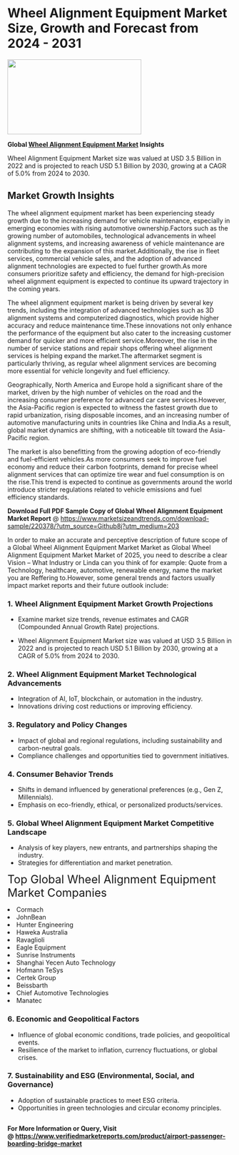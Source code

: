 <H1>Wheel Alignment Equipment Market Size, Growth and Forecast from 2024 - 2031</H1><img class="aligncenter size-medium wp-image-584254" src="https://thirdeyenews.in/wp-content/uploads/2024/09/Global-Market-Research-300x168.jpeg" alt="" width="300" height="168" /><p><strong>Global&nbsp;<a href="https://www.marketsizeandtrends.com/download-sample/220378/?utm_source=Github8j?utm_medium=203">Wheel Alignment Equipment Market</a> Insights</strong></p><p>Wheel Alignment Equipment Market size was valued at USD 3.5 Billion in 2022 and is projected to reach USD 5.1 Billion by 2030, growing at a CAGR of 5.0% from 2024 to 2030.</p><p><h2>Market Growth Insights</h2> <p>The wheel alignment equipment market has been experiencing steady growth due to the increasing demand for vehicle maintenance, especially in emerging economies with rising automotive ownership.Factors such as the growing number of automobiles, technological advancements in wheel alignment systems, and increasing awareness of vehicle maintenance are contributing to the expansion of this market.Additionally, the rise in fleet services, commercial vehicle sales, and the adoption of advanced alignment technologies are expected to fuel further growth.As more consumers prioritize safety and efficiency, the demand for high-precision wheel alignment equipment is expected to continue its upward trajectory in the coming years.</p> <p>The wheel alignment equipment market is being driven by several key trends, including the integration of advanced technologies such as 3D alignment systems and computerized diagnostics, which provide higher accuracy and reduce maintenance time.These innovations not only enhance the performance of the equipment but also cater to the increasing customer demand for quicker and more efficient service.Moreover, the rise in the number of service stations and repair shops offering wheel alignment services is helping expand the market.The aftermarket segment is particularly thriving, as regular wheel alignment services are becoming more essential for vehicle longevity and fuel efficiency.</p> <p>Geographically, North America and Europe hold a significant share of the market, driven by the high number of vehicles on the road and the increasing consumer preference for advanced car care services.However, the Asia-Pacific region is expected to witness the fastest growth due to rapid urbanization, rising disposable incomes, and an increasing number of automotive manufacturing units in countries like China and India.As a result, global market dynamics are shifting, with a noticeable tilt toward the Asia-Pacific region.</p> <p>The market is also benefitting from the growing adoption of eco-friendly and fuel-efficient vehicles.As more consumers seek to improve fuel economy and reduce their carbon footprints, demand for precise wheel alignment services that can optimize tire wear and fuel consumption is on the rise.This trend is expected to continue as governments around the world introduce stricter regulations related to vehicle emissions and fuel efficiency standards.</p> <p><span class=""><strong>Download Full PDF Sample Copy of Global Wheel Alignment Equipment Market Report</strong> @ <a href="https://www.marketsizeandtrends.com/download-sample/220378/?utm_source=Github8j?utm_medium=203" target="_blank">https://www.marketsizeandtrends.com/download-sample/220378/?utm_source=Github8j?utm_medium=203</a></span></p><p>In order to make an accurate and perceptive description of future scope of a Global&nbsp;Wheel Alignment Equipment Market Market as Global&nbsp;Wheel Alignment Equipment Market Market of 2025, you need to describe a clear Vision &ndash; What Industry or Linda can you think of for example: Quote from a Technology, healthcare, automotive, renewable energy, name the market you are Reffering to.However, some general trends and factors usually impact market reports and their future outlook include:</p><h3>1.&nbsp;<strong>Wheel Alignment Equipment Market Growth Projections</strong></h3><ul><li>Examine market size trends, revenue estimates and CAGR (Compounded Annual Growth Rate) projections.</li><li><p>Wheel Alignment Equipment Market size was valued at USD 3.5 Billion in 2022 and is projected to reach USD 5.1 Billion by 2030, growing at a CAGR of 5.0% from 2024 to 2030.</p></li></ul><h3>2.&nbsp;<strong>Wheel Alignment Equipment Market Technological Advancements</strong></h3><ul><li>Integration of AI, IoT, blockchain, or automation in the industry.</li><li>Innovations driving cost reductions or improving efficiency.</li></ul><h3>3.&nbsp;<strong>Regulatory and Policy Changes</strong></h3><ul><li>Impact of global and regional regulations, including sustainability and carbon-neutral goals.</li><li>Compliance challenges and opportunities tied to government initiatives.</li></ul><h3>4.&nbsp;<strong>Consumer Behavior Trends</strong></h3><ul><li>Shifts in demand influenced by generational preferences (e.g., Gen Z, Millennials).</li><li>Emphasis on eco-friendly, ethical, or personalized products/services.</li></ul><h3>5.&nbsp;<strong>Global Wheel Alignment Equipment Market Competitive Landscape</strong></h3><ul><li>Analysis of key players, new entrants, and partnerships shaping the industry.</li><li>Strategies for differentiation and market penetration.</li></ul><p data-pm-slice="1 1 []"><span style="color: inherit; font-family: inherit; font-size: 25px;">Top Global Wheel Alignment Equipment Market Companies</span></p><div class="" data-test-id=""><p><li>Cormach</li><li> JohnBean</li><li> Hunter Engineering</li><li> Haweka Australia</li><li> Ravaglioli</li><li> Eagle Equipment</li><li> Sunrise Instruments</li><li> Shanghai Yecen Auto Technology</li><li> Hofmann TeSys</li><li> Certek Group</li><li> Beissbarth</li><li> Chief Automotive Technologies</li><li> Manatec</li></p></div><h3>6.&nbsp;<strong>Economic and Geopolitical Factors</strong></h3><ul><li>Influence of global economic conditions, trade policies, and geopolitical events.</li><li>Resilience of the market to inflation, currency fluctuations, or global crises.</li></ul><h3>7.&nbsp;<strong>Sustainability and ESG (Environmental, Social, and Governance)</strong></h3><ul><li>Adoption of sustainable practices to meet ESG criteria.</li><li>Opportunities in green technologies and circular economy principles.</li></ul><h2><strong style="font-size: 14px;">For More Information or Query, Visit @&nbsp;</strong><a style="background-color: #ffffff; font-size: 14px;" href="https://www.marketsizeandtrends.com/report/wheel-alignment-equipment-market/" target="_blank">https://www.verifiedmarketreports.com/product/airport-passenger-boarding-bridge-market</a></h2>